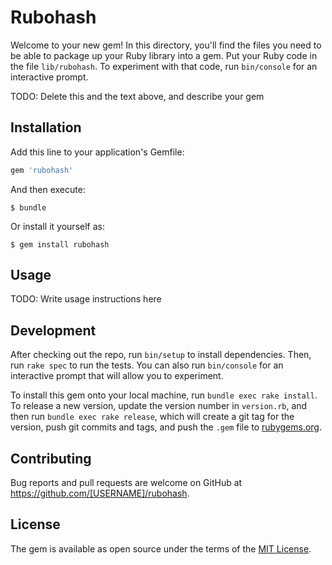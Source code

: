 # Rubohash

Welcome to your new gem! In this directory, you'll find the files you need to be able to package up your Ruby library into a gem. Put your Ruby code in the file `lib/rubohash`. To experiment with that code, run `bin/console` for an interactive prompt.

TODO: Delete this and the text above, and describe your gem

## Installation

Add this line to your application's Gemfile:

```ruby
gem 'rubohash'
```

And then execute:

    $ bundle

Or install it yourself as:

    $ gem install rubohash

## Usage

TODO: Write usage instructions here

## Development

After checking out the repo, run `bin/setup` to install dependencies. Then, run `rake spec` to run the tests. You can also run `bin/console` for an interactive prompt that will allow you to experiment.

To install this gem onto your local machine, run `bundle exec rake install`. To release a new version, update the version number in `version.rb`, and then run `bundle exec rake release`, which will create a git tag for the version, push git commits and tags, and push the `.gem` file to [rubygems.org](https://rubygems.org).

## Contributing

Bug reports and pull requests are welcome on GitHub at https://github.com/[USERNAME]/rubohash.

## License

The gem is available as open source under the terms of the [MIT License](https://opensource.org/licenses/MIT).
